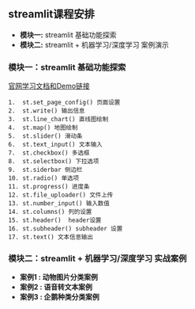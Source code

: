 ## streamlit课程安排

* **模块一:**  streamlit 基础功能探索
* **模块二:**  streamlit + 机器学习/深度学习 案例演示



### 模块一：streamlit 基础功能探索

[官网学习文档和Demo链接](https://docs.streamlit.io/)

```mark
1.  st.set_page_config() 页面设置
2.  st.write() 输出信息
3.  st.line_chart() 直线图绘制
4.  st.map() 地图绘制
5.  st.slider() 滑动条 
6.  st.text_input() 文本输入
7.  st.checkbox() 多选框
8.  st.selectbox() 下拉选项
9.  st.siderbar 侧边栏
10. st.radio() 单选项
11. st.progress() 进度条
12. st.file_uploader() 文件上传
13. st.number_input() 输入数值
14. st.columns() 列的设置
15. st.header()  header设置
16. st.subheader() subheader 设置
17. st.text() 文本信息输出
```



### 模块二：streamlit + 机器学习/深度学习 实战案例

- **案例1 : 动物图片分类案例**
- **案例2 : 语音转文本案例**
- **案例3 : 企鹅种类分类案例**



